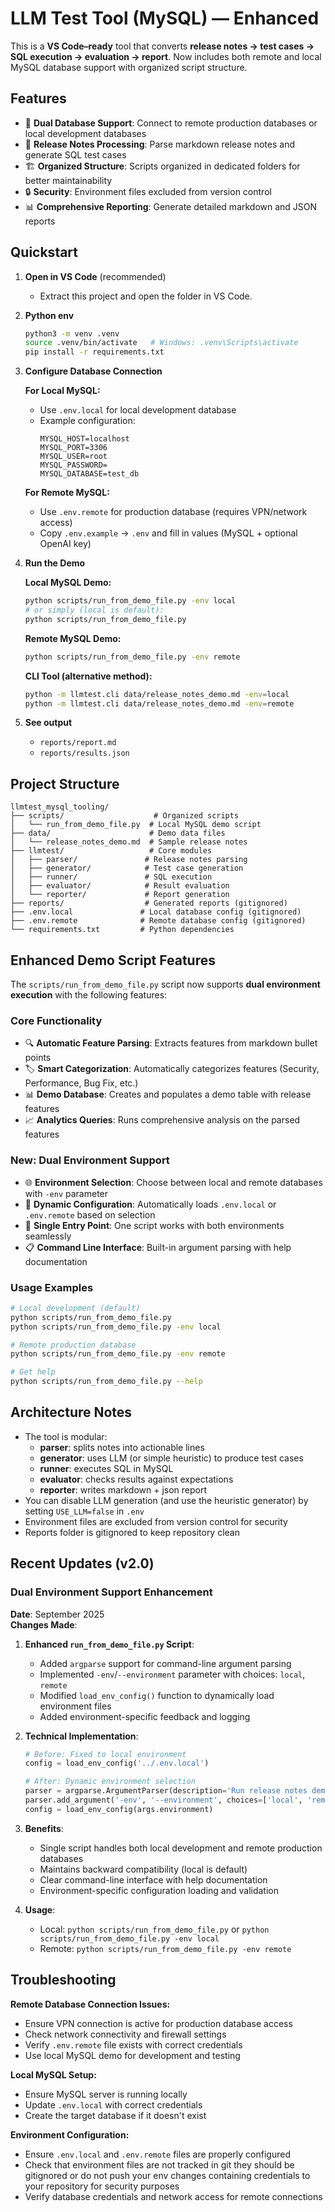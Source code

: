 # LLM Test Tool (MySQL) — Enhanced

This is a **VS Code–ready** tool that converts **release notes → test cases → SQL execution → evaluation → report**. Now includes both remote and local MySQL database support with organized script structure.

## Features

- 🔄 **Dual Database Support**: Connect to remote production databases or local development databases
- 📝 **Release Notes Processing**: Parse markdown release notes and generate SQL test cases
- 🏗️ **Organized Structure**: Scripts organized in dedicated folders for better maintainability
- 🔒 **Security**: Environment files excluded from version control
- 📊 **Comprehensive Reporting**: Generate detailed markdown and JSON reports

## Quickstart

1. **Open in VS Code** (recommended)
   - Extract this project and open the folder in VS Code.

2. **Python env**
   ```bash
   python3 -m venv .venv
   source .venv/bin/activate   # Windows: .venv\Scripts\activate
   pip install -r requirements.txt
   ```

3. **Configure Database Connection**
   
   **For Local MySQL:**
   - Use `.env.local` for local development database
   - Example configuration:
     ```
     MYSQL_HOST=localhost
     MYSQL_PORT=3306
     MYSQL_USER=root
     MYSQL_PASSWORD=
     MYSQL_DATABASE=test_db
     ```

   **For Remote MySQL:**
   - Use `.env.remote` for production database (requires VPN/network access)
   - Copy `.env.example` → `.env` and fill in values (MySQL + optional OpenAI key)

4. **Run the Demo**

   **Local MySQL Demo:**
   ```bash
   python scripts/run_from_demo_file.py -env local
   # or simply (local is default):
   python scripts/run_from_demo_file.py
   ```

   **Remote MySQL Demo:**
   ```bash
   python scripts/run_from_demo_file.py -env remote
   ```

   **CLI Tool (alternative method):**
   ```bash
   python -m llmtest.cli data/release_notes_demo.md -env=local
   python -m llmtest.cli data/release_notes_demo.md -env=remote
   ```

5. **See output**
   - `reports/report.md`
   - `reports/results.json`

## Project Structure

```
llmtest_mysql_tooling/
├── scripts/                    # Organized scripts
│   └── run_from_demo_file.py  # Local MySQL demo script
├── data/                      # Demo data files
│   └── release_notes_demo.md  # Sample release notes
├── llmtest/                   # Core modules
│   ├── parser/               # Release notes parsing
│   ├── generator/            # Test case generation
│   ├── runner/               # SQL execution
│   ├── evaluator/            # Result evaluation
│   └── reporter/             # Report generation
├── reports/                  # Generated reports (gitignored)
├── .env.local               # Local database config (gitignored)
├── .env.remote              # Remote database config (gitignored)
└── requirements.txt         # Python dependencies
```

## Enhanced Demo Script Features

The `scripts/run_from_demo_file.py` script now supports **dual environment execution** with the following features:

### Core Functionality
- 🔍 **Automatic Feature Parsing**: Extracts features from markdown bullet points
- 🏷️ **Smart Categorization**: Automatically categorizes features (Security, Performance, Bug Fix, etc.)
- 📊 **Demo Database**: Creates and populates a demo table with release features
- 📈 **Analytics Queries**: Runs comprehensive analysis on the parsed features

### New: Dual Environment Support
- 🌐 **Environment Selection**: Choose between local and remote databases with `-env` parameter
- 🔧 **Dynamic Configuration**: Automatically loads `.env.local` or `.env.remote` based on selection
- 🎯 **Single Entry Point**: One script works with both environments seamlessly
- 📋 **Command Line Interface**: Built-in argument parsing with help documentation

### Usage Examples
```bash
# Local development (default)
python scripts/run_from_demo_file.py
python scripts/run_from_demo_file.py -env local

# Remote production database
python scripts/run_from_demo_file.py -env remote

# Get help
python scripts/run_from_demo_file.py --help
```

## Architecture Notes

- The tool is modular:
  - **parser**: splits notes into actionable lines
  - **generator**: uses LLM (or simple heuristic) to produce test cases
  - **runner**: executes SQL in MySQL
  - **evaluator**: checks results against expectations
  - **reporter**: writes markdown + json report
- You can disable LLM generation (and use the heuristic generator) by setting `USE_LLM=false` in `.env`
- Environment files are excluded from version control for security
- Reports folder is gitignored to keep repository clean

## Recent Updates (v2.0)

### Dual Environment Support Enhancement
**Date**: September 2025  
**Changes Made**:

1. **Enhanced `run_from_demo_file.py` Script**:
   - Added `argparse` support for command-line argument parsing
   - Implemented `-env`/`--environment` parameter with choices: `local`, `remote`
   - Modified `load_env_config()` function to dynamically load environment files
   - Added environment-specific feedback and logging

2. **Technical Implementation**:
   ```python
   # Before: Fixed to local environment
   config = load_env_config('../.env.local')
   
   # After: Dynamic environment selection
   parser = argparse.ArgumentParser(description='Run release notes demo with MySQL database')
   parser.add_argument('-env', '--environment', choices=['local', 'remote'], default='local')
   config = load_env_config(args.environment)
   ```

3. **Benefits**:
   - Single script handles both local development and remote production databases
   - Maintains backward compatibility (local is default)
   - Clear command-line interface with help documentation
   - Environment-specific configuration loading and validation

4. **Usage**:
   - Local: `python scripts/run_from_demo_file.py` or `python scripts/run_from_demo_file.py -env local`
   - Remote: `python scripts/run_from_demo_file.py -env remote`

## Troubleshooting

**Remote Database Connection Issues:**
- Ensure VPN connection is active for production database access
- Check network connectivity and firewall settings
- Verify `.env.remote` file exists with correct credentials
- Use local MySQL demo for development and testing

**Local MySQL Setup:**
- Ensure MySQL server is running locally
- Update `.env.local` with correct credentials
- Create the target database if it doesn't exist

**Environment Configuration:**
- Ensure `.env.local` and `.env.remote` files are properly configured
- Check that environment files are not tracked in git they should be gitignored or do not push your env changes containing credentials to your repository for security purposes 
- Verify database credentials and network access for remote connections

